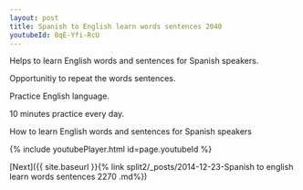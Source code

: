 ```yaml
---
layout: post
title: Spanish to English learn words sentences 2040 
youtubeId: 8qE-Yfi-RcU
---
```

 
 
Helps to learn English words and sentences for Spanish speakers.

Opportunitiy to repeat the words sentences. 

Practice English language. 
 
10 minutes practice every day. 
 
How to learn English words and sentences for Spanish speakers 
 
{% include youtubePlayer.html id=page.youtubeId %}
 
 
[Next]({{ site.baseurl }}{% link  split2/_posts/2014-12-23-Spanish to english learn words sentences 2270 .md%})
 
